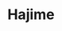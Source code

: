 ---
layout: place
title: "Hajime"
permalink: /minnesota/blaine/hajime.html
stateAbbr: MN
stateName: Minnesota
cityName: Blaine
seo:
  name: "Hajime"
  type: Restaurant
  links: null
description: "Hajime serves delicious sushi in Blaine, Minnesota. Try fresh Japanese dishes for a great dining experience. "
place_id: ChIJwdgOH3Aks1IRAzU3D3k1od8
photos:
  - name: >-
      places/ChIJwdgOH3Aks1IRAzU3D3k1od8/photos/AeeoHcILPtmd7tc0Cmm9JPPnO5-IAWCmCx0rsrqyT4BvzclCUxRI-UkGl86l0GL1CIxax9ZgAL_RCtTSP2ggeg6MInnzNdbNIBprn5Gms-Cxe25UdF2BJvwgqGab_twQJT4SgupmqM7APWdi4HBnhs28SA-XC0916kYc-OY1lRIKF3a8WkhLLXyUbGBGLKO2DS__tDc3gdlUo6el3JCPTEL8E9z_DuiDWxHBB6rDnLk5kO1voUu95G1EjpNbPyZuwq01LjzI7R1Vmz6a0bJPfg788CcINXJhKb1tf0oUUyk1kXsAaFIPbSJBYUY3Ob3YsSdZCyF0PXqYDmN3aZKpVOrjsk9t0mu0VmExNSIR8jPEOPCfzyYsGPzId_wLp6r5-W2wWZmKlwD0rY-5bZCu9eKQxrdWT7SZdX8fmyyGvI0C_9QP5yyc
    widthPx: 4000
    heightPx: 2252
    authorAttributions:
      - displayName: Mohammed Shakir
        uri: https://maps.google.com/maps/contrib/103930997011822747008
        photoUri: >-
          https://lh3.googleusercontent.com/a/ACg8ocIjGgsTjFbpi9aK37r5ABI_bQCZL6w_TPsDOMoIsrqrZETS3Q=s100-p-k-no-mo
    flagContentUri: >-
      https://www.google.com/local/imagery/report/?cb_client=maps_api_places.places_api&image_key=!1e10!2sCIHM0ogKEICAgIDZr-7A7QE&hl=en-US
    googleMapsUri: >-
      https://www.google.com/maps/place//data=!3m4!1e2!3m2!1sCIHM0ogKEICAgIDZr-7A7QE!2e10!4m2!3m1!1s0x52b324701f0ed8c1:0xdfa135790f373503
  - name: >-
      places/ChIJwdgOH3Aks1IRAzU3D3k1od8/photos/AeeoHcJuYBY-jwl6bIfvX3MrWgk88KrvKOoCzRrd1T6WbBY1RmKm_Wk2Pqi3j31st5xWxfoRssxzysxTBLaACAELA2dckAGcdAjiuH4GaQNX7JOw9NdqM2dkZ76_fgUhjzHHISGkO5t8bNWtGiVWdNkXaKuxuNqkcnI-eqzDSgbfn7Aj80_xhzNzLxTY9DVbOGYUXFR9p3ie-qbnjZE44BoeT3vYzCMwPUfRowkuaRPFtwC08VwxBypnzn000ldHZS67eEhEykJoCAzaU4Mt-YC3KShUwk_bPuca9QE5C1BQlyLqsMV12TPETu5I4gARFJehQjFt9gCAIXlnJGkcVoMbAwVjAuSMhSUTCRIavcuUPzxAfwYtvc-oCVUYhKkG2KIKtWAfIw5HaRcNnGlOoD3edCPmDFj9RrGhi6pDhNbHX10FwQ
    widthPx: 3024
    heightPx: 3024
    authorAttributions:
      - displayName: Amy Kellems
        uri: https://maps.google.com/maps/contrib/110678845975508692386
        photoUri: >-
          https://lh3.googleusercontent.com/a/ACg8ocLhKx8n1-Nv438x5icq23CVBCo14KX4WtkOdg_vaRKGJw6cXQ=s100-p-k-no-mo
    flagContentUri: >-
      https://www.google.com/local/imagery/report/?cb_client=maps_api_places.places_api&image_key=!1e10!2sCIHM0ogKEICAgIDsxJGaPw&hl=en-US
    googleMapsUri: >-
      https://www.google.com/maps/place//data=!3m4!1e2!3m2!1sCIHM0ogKEICAgIDsxJGaPw!2e10!4m2!3m1!1s0x52b324701f0ed8c1:0xdfa135790f373503
  - name: >-
      places/ChIJwdgOH3Aks1IRAzU3D3k1od8/photos/AeeoHcIaK4OA5MWXCmOH8ob50GNUucH_ahzKI0VTLn-Y_E_MyRodxrY0UeexmCtJc5WklLmBEDAKKdP_7gcH4s6o36EiHgheZszj-LhGP6-2ck6_H3Cx2SyHj6uZzC1K3ZLqhgl4xeWq4sUO-pJN08BPsgBvP5xbJFrXCL-gOIXHmQf7xzmIb_0NqbLqMsMZhhjBumF5yYNCuvSrXPt4C-0VZFeyE6uvAj_gihg0MIzbhVhgMIh2gElbjKLrkHUmsJIC8uwEN3UlOSetM1HHJNt6IXKKePL2ZbrayPgHKF8FyU28vi-dqhPPTbA6RdVS-RjHTNZqbgj8hH-dzJ1RKGb4ccHo8zAGytci9l4QQjacQrnqnMU-5YpncHDYm9MN9DcICL8bYpzh4S12EoujjAO9GK7ZwuH-gOu-ls-Hr4Xa0UseGyct
    widthPx: 4000
    heightPx: 3000
    authorAttributions:
      - displayName: Alexander Paulavec
        uri: https://maps.google.com/maps/contrib/105109935803519918264
        photoUri: >-
          https://lh3.googleusercontent.com/a-/ALV-UjUIG4ks6YjwGnzBoDbSs7CMASwSUMtnrJIgt_LF84Zww8zxRezU=s100-p-k-no-mo
    flagContentUri: >-
      https://www.google.com/local/imagery/report/?cb_client=maps_api_places.places_api&image_key=!1e10!2sCIHM0ogKEICAgICDxOmQngE&hl=en-US
    googleMapsUri: >-
      https://www.google.com/maps/place//data=!3m4!1e2!3m2!1sCIHM0ogKEICAgICDxOmQngE!2e10!4m2!3m1!1s0x52b324701f0ed8c1:0xdfa135790f373503
  - name: >-
      places/ChIJwdgOH3Aks1IRAzU3D3k1od8/photos/AeeoHcKa5dPGocHQhis8hAnaA5_lIkz60dMauxzmLqzTsY_NmUy_HHr8DISPS4-_KDKicMEA4H98r-NFveokcI6ZsoaFHzExC0OM4UgcBz88DSc510irAcGiXr9KFMOi9fJ-rHW8TvovPl-zC8I5c1noQKFf3LZiiOigC8B9Zvngp8Og2v4OjouruOxs3FgiPdZE0FNeMOYkMgLsEXl0MhOtkZCx45nIX7v2XCqoMFI2vBtEdnGbdifHSIOAu2oEk1971qomPWb1S3fCBwaXzK46fyDiFMmGR_q-nGga1zSNb3KDXq9EO-EXBXgcQB6BBVldNSPNFxuDF7W3X3KwycGuifBJI_0tgv96kAyghyVzhAcLEgzwIbePn61kjHGt-Mhbsqfp9nhoqkVw6m03oXRYPRoD7gjqo8Ec0FB2pocmzSVtYA
    widthPx: 4080
    heightPx: 3072
    authorAttributions:
      - displayName: Kenneth Zimmerman
        uri: https://maps.google.com/maps/contrib/115776908206767563367
        photoUri: >-
          https://lh3.googleusercontent.com/a-/ALV-UjWE-NXey6kK8WKUP0Ejm37EM6E0Mb1mfhn0ThVSBfe7puLBsdWd=s100-p-k-no-mo
    flagContentUri: >-
      https://www.google.com/local/imagery/report/?cb_client=maps_api_places.places_api&image_key=!1e10!2sCIHM0ogKEICAgICv5aGuOg&hl=en-US
    googleMapsUri: >-
      https://www.google.com/maps/place//data=!3m4!1e2!3m2!1sCIHM0ogKEICAgICv5aGuOg!2e10!4m2!3m1!1s0x52b324701f0ed8c1:0xdfa135790f373503
  - name: >-
      places/ChIJwdgOH3Aks1IRAzU3D3k1od8/photos/AeeoHcLBKqi0HNbXkIa8EFk9aB7rthDGER_cC6ndBKYzXv_ALyL7tn8QMl4UAYuzH0wdDXUzOozQsDtSMVdd4wwZHvRD3XUYZUXv38Tj3Xpy2vkDoUdYEIYFC03Ue-vG2pDXBdL_yRnBydjXprTAbEqgfsF1AQp0xlewEadH5XSRNiBOnGGzIlUFJduuHv5wHCac3z-mFPumqa0BDJDHwtyVcnhxVOxSKm-fVD3ZbheoKAdvdINWrfVZcdKDGfJ_3VnbYdPVyiHdf6QA6VLc3X-TCACSm0TVmhXjiK2v9stw42m64n2Vnr0bJB6ajjk07TlTGb-asB5pUAGvJ5aoSAINVzbo4DRTCXZZiadUqBd1McOTfk3YnNhlN-5ue5rtqKhUmmoyLDG9fK4sNE8cyNVPyzG5U8a4CpKiHRIFqq5r-gewqPk
    widthPx: 4000
    heightPx: 2252
    authorAttributions:
      - displayName: Mike Xiong
        uri: https://maps.google.com/maps/contrib/100159205119939383314
        photoUri: >-
          https://lh3.googleusercontent.com/a/ACg8ocKC1uD0ZnZpIRabGnvt37vbJpzVUbw4wBW3T_-XpFsXqmxPyg=s100-p-k-no-mo
    flagContentUri: >-
      https://www.google.com/local/imagery/report/?cb_client=maps_api_places.places_api&image_key=!1e10!2sCIHM0ogKEICAgMCQhvT3mgE&hl=en-US
    googleMapsUri: >-
      https://www.google.com/maps/place//data=!3m4!1e2!3m2!1sCIHM0ogKEICAgMCQhvT3mgE!2e10!4m2!3m1!1s0x52b324701f0ed8c1:0xdfa135790f373503
  - name: >-
      places/ChIJwdgOH3Aks1IRAzU3D3k1od8/photos/AeeoHcLTtoGavrM_UgcxbWawJ6g-v8WfjimAdS4Ssw_m4uQyqULHa6zPHoW4Xoy4YI5xAJ4S5BKeIyZaffiSjdzdGHGEhQ0sVoDBrskGtd1TQ29cj8iHi2mg-mQ4CN_wxS0wFOHSVXcMEikoIh3BLxQGghN3po9x9EjRKKSmwW4w2LKK92ofsAofQTq8pirghVqS_rZR0j_9dUUQJbWIHY5pv4GXqXp5xRsAbDjYoOPfNEAG3J3ZoJxZDel5M8Hndw4Jz4gPcbi5_A7Lc5Nv00d1DLvMHBAn3xsfULjT9wv5Kd10FWPXoOu7c7gOYpOoU9uC-MEWwxfRie4hAOBhH_w0j6ooKGJbNb-sU6vYAMqa0Kb8jMxlqcmtH9okakzT3Ap3aA26ftVq0cjY9H-ctk2ip1hgv4BZNg7FLvyMSwRdUvj-IhoP
    widthPx: 3072
    heightPx: 4096
    authorAttributions:
      - displayName: Haily Manteufel
        uri: https://maps.google.com/maps/contrib/114414895508518986969
        photoUri: >-
          https://lh3.googleusercontent.com/a-/ALV-UjUHshv7pJNLJgN_iRVKTTQFDDQePOZQoKpcGb6zkeSORd9jWL2yPQ=s100-p-k-no-mo
    flagContentUri: >-
      https://www.google.com/local/imagery/report/?cb_client=maps_api_places.places_api&image_key=!1e10!2sCIHM0ogKEICAgICW8PHW-wE&hl=en-US
    googleMapsUri: >-
      https://www.google.com/maps/place//data=!3m4!1e2!3m2!1sCIHM0ogKEICAgICW8PHW-wE!2e10!4m2!3m1!1s0x52b324701f0ed8c1:0xdfa135790f373503
  - name: >-
      places/ChIJwdgOH3Aks1IRAzU3D3k1od8/photos/AeeoHcJdWEDtbSmcZZ5E_77JEP7geQ5DDzPiJgARqgelVYYw0IrkFTHRxekM3wK5hcn-nS8wDKbLIj3zKFlhCR0kqTZ5ik8VkwR_wAsSQdKn4BdnZeOe-SAIPJkb2TeU-LHGU1uao5KKxFSQ2HPOmRcyNcX-F3DiUalpzOJOwiC3DOt5aP2WywjggIJ1L8ZevCBIQAOcCrLoo47tSeD2qCWVyeJFP-UTZE0uQOHgVabiHJCvQ-jiXSWUS7XmQ8X3RLu5PLPqVhUxWaHUInvABI6of3zRE9J8H_i-reigPId-dRjLIDpOsXXudSwundblkNzSSrHbLvEq-XhdQQ7dOWROELLO0ps-uy567T3fonR24m3akNeK6Mq6T0E9b1dVqCGi_0yasGBbb3InGZ3Yw_3ivhtCTSsEyqzsidUOr7UhBz8
    widthPx: 3072
    heightPx: 4080
    authorAttributions:
      - displayName: J Schupeffer
        uri: https://maps.google.com/maps/contrib/107646840728057665650
        photoUri: >-
          https://lh3.googleusercontent.com/a-/ALV-UjUR4CF0bN__IASthqMB2MRCHAbdd-pDEwsRBmlICG4E09WZQ1FQUQ=s100-p-k-no-mo
    flagContentUri: >-
      https://www.google.com/local/imagery/report/?cb_client=maps_api_places.places_api&image_key=!1e10!2sCIHM0ogKEICAgMCA9ajNYg&hl=en-US
    googleMapsUri: >-
      https://www.google.com/maps/place//data=!3m4!1e2!3m2!1sCIHM0ogKEICAgMCA9ajNYg!2e10!4m2!3m1!1s0x52b324701f0ed8c1:0xdfa135790f373503
  - name: >-
      places/ChIJwdgOH3Aks1IRAzU3D3k1od8/photos/AeeoHcKWHgJSLIYu_G-3B2os__RLZz6BWHMFCbN_HJf2xEYs734v3xpXuQAa5HCv5yP9UtK016A18sjoPUj6uY0QxN8raedaeHR5eqZOQgoq6muTal5kzsVyxI1C-gts-tHnLwk11APGnbpViUmlr7QK1kauSq7WAoOnYn2plMIw6GZPVznUVwWFq3uH1bc0C4EmmNVSHkFTval-QHiIrgCMNrYnbBCNTUniOZ5OH8Yqj4g03tTqo3LrBNknZnugS1v4zqxtZWu0_iRm1JfACizyXADZE23hmSS79dvWaeOL8bIm2u3bwgghwTnLPU5Vs-PGBMjstwtE-NGtgquXAuHXUOkrPF4yLOuiBK-5LZ5kR7SGsVWBXuMUQVIOuO7_HM51mUspfmq4J98xtabNd9800QdTIRHWE_qtMOE9QXVkiskK-A
    widthPx: 3472
    heightPx: 4624
    authorAttributions:
      - displayName: Eric Buck
        uri: https://maps.google.com/maps/contrib/111757906221221566400
        photoUri: >-
          https://lh3.googleusercontent.com/a-/ALV-UjUaBXA4_HVzEr-K9IDUV7avFmb5_PUILXd-FO1-Eo5nXuFrSAQT0Q=s100-p-k-no-mo
    flagContentUri: >-
      https://www.google.com/local/imagery/report/?cb_client=maps_api_places.places_api&image_key=!1e10!2sCIHM0ogKEICAgICd0LT0ZQ&hl=en-US
    googleMapsUri: >-
      https://www.google.com/maps/place//data=!3m4!1e2!3m2!1sCIHM0ogKEICAgICd0LT0ZQ!2e10!4m2!3m1!1s0x52b324701f0ed8c1:0xdfa135790f373503
  - name: >-
      places/ChIJwdgOH3Aks1IRAzU3D3k1od8/photos/AeeoHcI85BpwN4iiXPWhZTvPTKMIu5u7_uTNG_4DfBo2lXS3EgKuBotoBbTWYtg0myhFpED4zqQA5A6xfe2N7xib5-EdQ0t_ahBo2Zxjrx7ulx3LiFiIBiqn98Bcbl22-Uio9gSP27MJR4_YCU2d1jZX55zCYUXpkTS6TvW-zsQo94TQckcxF6MBdBZgga6k12JbEfhLkiP1Da89Y0eUHgpZftztWG1ios7iaLN3jN3nu_8RM7rUiqNv6TE9t8b3MGZa-4iO7aLluFwVK2e-odFUDM6xoC7Te7FedLKlzS7dyuyEeARV222Syf3guOOvQ_-jUycL0_TMNR3lBUtKhu7NgQDIzKaymAdVYDDDQ-QI177t-ZafDLKhJ7No4lTnaR3tTx1VvUopIszt_5Yz6B7pozeJQkCe6mxbwfFWEfQzdGJ7QA
    widthPx: 4000
    heightPx: 3000
    authorAttributions:
      - displayName: Serena Thor
        uri: https://maps.google.com/maps/contrib/104591623734428313720
        photoUri: >-
          https://lh3.googleusercontent.com/a-/ALV-UjUsGPZE4Ckk9vIBoMDvxMVrv9c-XFk9Q3Itzm1ZY3WaYSXkyRa3=s100-p-k-no-mo
    flagContentUri: >-
      https://www.google.com/local/imagery/report/?cb_client=maps_api_places.places_api&image_key=!1e10!2sCIHM0ogKEICAgICZipH7eg&hl=en-US
    googleMapsUri: >-
      https://www.google.com/maps/place//data=!3m4!1e2!3m2!1sCIHM0ogKEICAgICZipH7eg!2e10!4m2!3m1!1s0x52b324701f0ed8c1:0xdfa135790f373503
  - name: >-
      places/ChIJwdgOH3Aks1IRAzU3D3k1od8/photos/AeeoHcKsBquoYvx4rWc6LqC1FFE6uYVbE7bJgBsl6953Qrepoc3V5HRBsADaPLuj2H3WVQXEwRB8My2zoURTwQaJudXwYgVq3ImuJ_7IdwGb6iAx0P4F0KWvvpVkU9gzKGQ8uvhIjSXLge8ILcjYhwvMq56MNPMGGZ3MsT1yY7ZAIJ85cA5v2OesRopLq4vLBVtAplU8zR9zJsOe4GcAfRMET2lZre2u-VFBzKURKJYBBcxj0n2I_ScOPc3d9Y60IWKa1AO1w9OpgLa0S1Ei6CX2sacWEzeKHHTz0DSZzhL3z5GYHmyWUSHJnvMfPuncp577vMazDw2kCYUXPfUxc-NYwAjjd4CFCVUCX1M3H-iEq4FqJlDSVciTXIlJw1eOfhy-gYfAe9dBcEyWAGWc8yhTUEhXKm_ZW-hko9s8fyzuorA
    widthPx: 4032
    heightPx: 3024
    authorAttributions:
      - displayName: Thach Nguyen
        uri: https://maps.google.com/maps/contrib/108663216713090921500
        photoUri: >-
          https://lh3.googleusercontent.com/a/ACg8ocLmN475YHiIkdF1YWcRf1qIE1J7_wI6zgB6QZnF_FZvKdca5g=s100-p-k-no-mo
    flagContentUri: >-
      https://www.google.com/local/imagery/report/?cb_client=maps_api_places.places_api&image_key=!1e10!2sCIHM0ogKEICAgID7oajFMA&hl=en-US
    googleMapsUri: >-
      https://www.google.com/maps/place//data=!3m4!1e2!3m2!1sCIHM0ogKEICAgID7oajFMA!2e10!4m2!3m1!1s0x52b324701f0ed8c1:0xdfa135790f373503
address: '10950 Club W Pkwy NE #220, Blaine, MN 55449, USA'
street: '10950 Club W Pkwy NE #220'
city: Blaine
state: MN
zip: '55449'
country: USA
neighborhood: null
latitude: '45.169571'
longitude: '-93.231259'
accessibility_options:
  wheelchairAccessibleParking: true
  wheelchairAccessibleEntrance: true
  wheelchairAccessibleRestroom: true
  wheelchairAccessibleSeating: true
business_status: OPERATIONAL
name: Hajime
google_maps_links:
  directionsUri: >-
    https://www.google.com/maps/dir//''/data=!4m7!4m6!1m1!4e2!1m2!1m1!1s0x52b324701f0ed8c1:0xdfa135790f373503!3e0
  placeUri: https://maps.google.com/?cid=16114219735770936579
  writeAReviewUri: >-
    https://www.google.com/maps/place//data=!4m3!3m2!1s0x52b324701f0ed8c1:0xdfa135790f373503!12e1
  reviewsUri: >-
    https://www.google.com/maps/place//data=!4m4!3m3!1s0x52b324701f0ed8c1:0xdfa135790f373503!9m1!1b1
  photosUri: >-
    https://www.google.com/maps/place//data=!4m3!3m2!1s0x52b324701f0ed8c1:0xdfa135790f373503!10e5
primary_type: Sushi Restaurant
opening_hours:
  regular: null
  current: null
secondary_opening_hours:
  regular:
    weekdayDescriptions: null
    type: null
  current:
    weekdayDescriptions: null
    type: null
phone: null
price_level: null
price_range: null
rating: null
rating_count: 0
website: null
reviews: null
parking_options: null
payment_options: null
allow_dogs: null
curbside_pickup: null
delivery: null
dine_in: null
good_for_children: null
good_for_groups: null
good_for_sports: null
live_music: null
menu_for_children: null
outdoor_seating: null
reservable: null
restroom: null
serves_beer: null
serves_breakfast: null
serves_brunch: null
serves_cocktails: null
serves_coffee: null
serves_dinner: null
serves_dessert: null
serves_lunch: null
serves_vegetarian_food: null
serves_wine: null
takeout: null
summary: null

---
